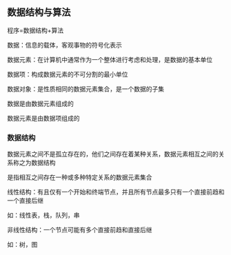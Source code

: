 ## 数据结构与算法

程序=数据结构+算法

数据：信息的载体，客观事物的符号化表示

数据元素：在计算机中通常作为一个整体进行考虑和处理，是数据的基本单位

数据项：构成数据元素的不可分割的最小单位

数据对象：是性质相同的数据元素集合，是一个数据的子集



数据是由数据元素组成的

数据元素是由数据项组成的



### 数据结构

数据元素之间不是孤立存在的，他们之间存在着某种关系，数据元素相互之间的关系称之为数据结构

是指相互之间存在一种或多种特定关系的数据元素集合

 

线性结构：有且仅有一个开始和终端节点，并且所有节点最多只有一个直接前趋和一个直接后继

如：线性表，栈，队列，串

非线性结构：一个节点可能有多个直接前趋和直接后继

如：树，图